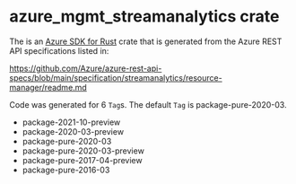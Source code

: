 # azure_mgmt_streamanalytics crate

The is an [Azure SDK for Rust](https://github.com/Azure/azure-sdk-for-rust) crate that is generated from the Azure REST API specifications listed in:

https://github.com/Azure/azure-rest-api-specs/blob/main/specification/streamanalytics/resource-manager/readme.md

Code was generated for 6 `Tag`s. The default `Tag` is package-pure-2020-03.


- package-2021-10-preview
- package-2020-03-preview
- package-pure-2020-03
- package-pure-2020-03-preview
- package-pure-2017-04-preview
- package-pure-2016-03